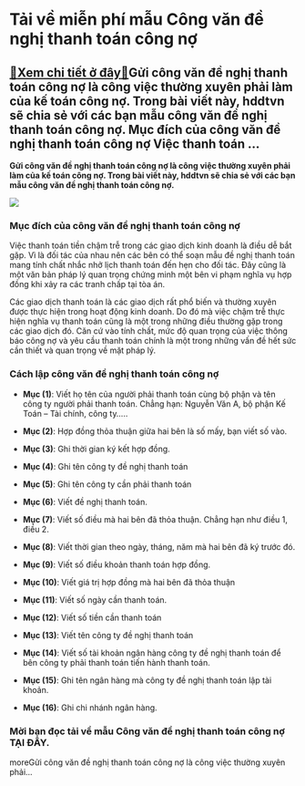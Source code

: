 Tải về miễn phí mẫu Công văn đề nghị thanh toán công nợ
=======================================================

[:gift:Xem chi tiết ở đây:gift:](https://hddtvn.com/tai-ve-mien-phi-mau-cong-van-de-nghi-thanh-toan-cong-no/)Gửi công văn đề nghị thanh toán công nợ là công việc thường xuyên phải làm của kế toán công nợ. Trong bài viết này, hddtvn sẽ chia sẻ với các bạn mẫu công văn đề nghị thanh toán công nợ. Mục đích của công văn đề nghị thanh toán công nợ Việc thanh toán …
-------------------------------------------------------------------------------------------------------------------------------------------------------------------------------------------------------------------------------------------------------------

**Gửi công văn đề nghị thanh toán công nợ là công việc thường xuyên phải làm của kế toán công nợ. Trong bài viết này, hddtvn sẽ chia sẻ với các bạn mẫu công văn đề nghị thanh toán công nợ.**


![](https://hddtvn.com/wp-content/uploads/2021/01/8xuC1Z1.png)


### Mục đích của công văn đề nghị thanh toán công nợ


Việc thanh toán tiền chậm trễ trong các giao dịch kinh doanh là điều dễ bắt gặp. Vì là đối tác của nhau nên các bên có thể soạn mẫu đề nghị thanh toán mang tính chất nhắc nhở lịch thanh toán đến hẹn cho đối tác. Đây cũng là một văn bản pháp lý quan trọng chứng minh một bên vi phạm nghĩa vụ hợp đồng khi xảy ra các tranh chấp tại tòa án.


Các giao dịch thanh toán là các giao dịch rất phổ biến và thường xuyên được thực hiện trong hoạt động kinh doanh. Do đó mà việc chậm trễ thực hiện nghĩa vụ thanh toán cũng là một trong những điều thường gặp trong các giao dịch đó. Căn cứ vào tính chất, mức độ quan trọng của việc thông báo công nợ và yêu cầu thanh toán chính là một trong những vấn đề hết sức cần thiết và quan trọng về mặt pháp lý.


### Cách lập công văn đề nghị thanh toán công nợ




* **Mục (1)**: Viết họ tên của người phải thanh toán cùng bộ phận và tên công ty người phải thanh toán. Chẳng hạn: Nguyễn Văn A, bộ phận Kế Toán – Tài chính, công ty…..

* **Mục (2)**: Hợp đồng thỏa thuận giữa hai bên là số mấy, bạn viết số vào.

* **Mục (3)**: Ghi thời gian ký kết hợp đồng.

* **Mục (4)**: Ghi tên công ty đề nghị thanh toán

* **Mục (5)**: Ghi tên công ty cần phải thanh toán

* **Mục (6)**: Viết đề nghị thanh toán.

* **Mục (7)**: Viết số điều mà hai bên đã thỏa thuận. Chẳng hạn như điều 1, điều 2.

* **Mục (8)**: Viết thời gian theo ngày, tháng, năm mà hai bên đã ký trước đó.

* **Mục (9)**: Viết số điều khoản thanh toán hợp đồng.

* **Mục (10)**: Viết giá trị hợp đồng mà hai bên đã thỏa thuận

* **Mục (11)**: Viết số ngày cần thanh toán.

* **Mục (12)**: Viết số tiền cần thanh toán

* **Mục (13)**: Viết tên công ty đề nghị thanh toán

* **Mục (14)**: Viết số tài khoản ngân hàng công ty đề nghị thanh toán để bên công ty phải thanh toán tiến hành thanh toán.

* **Mục (15)**: Ghi tên ngân hàng mà công ty đề nghị thanh toán lập tài khoản.

* **Mục (16)**: Ghi chi nhánh ngân hàng.



### Mời bạn đọc tải về mẫu Công văn đề nghị thanh toán công nợ **TẠI ĐÂY**.


moreGửi công văn đề nghị thanh toán công nợ là công việc thường xuyên phải…

